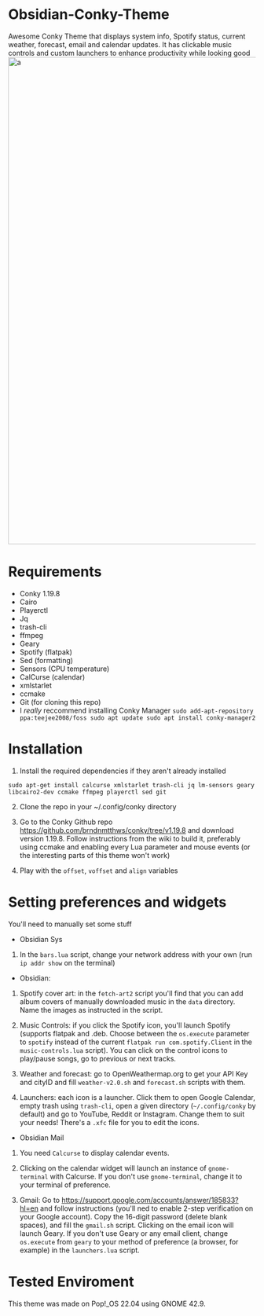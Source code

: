 # Obsidian-Conky-Theme
Awesome Conky Theme that displays system info, Spotify status, current weather, forecast, email and calendar updates. It has clickable music controls and custom launchers to enhance productivity while looking good
<img width="1898" height="992" alt="a" src="https://github.com/user-attachments/assets/dc902bd4-ce0e-412d-9368-3fd59c37a050" />

# Requirements
- Conky 1.19.8
- Cairo
- Playerctl
- Jq
- trash-cli
- ffmpeg
- Geary
- Spotify (flatpak)
- Sed (formatting)
- Sensors (CPU temperature)
- CalCurse (calendar)
- xmlstarlet
- ccmake
- Git (for cloning this repo)
- I *really* reccommend installing Conky Manager ```sudo add-apt-repository ppa:teejee2008/foss sudo apt update sudo apt install conky-manager2```
# Installation
1. Install the required dependencies if they aren't already installed

```sudo apt-get install calcurse xmlstarlet trash-cli jq lm-sensors geary libcairo2-dev ccmake ffmpeg playerctl sed git```


2. Clone the repo in your ~/.config/conky directory

3. Go to the Conky Github repo https://github.com/brndnmtthws/conky/tree/v1.19.8 and download version 1.19.8. Follow instructions from the wiki to build it, preferably using ccmake and enabling every Lua parameter and mouse events (or the interesting parts of this theme won't work)

4. Play with the ```offset```, ```voffset``` and ```align``` variables

# Setting preferences and widgets

You'll need to manually set some stuff
- Obsidian Sys
1. In the ```bars.lua``` script, change your network address with your own (run ```ip addr show``` on the terminal)

- Obsidian: 
1. Spotify cover art: in the ```fetch-art2``` script you'll find that you can add album covers of manually downloaded music in the ```data``` directory. Name the images as instructed in the script. 

2. Music Controls: if you click the Spotify icon, you'll launch Spotify (supports flatpak and .deb. Choose between the ```os.execute``` parameter to ```spotify``` instead of the current ```flatpak run com.spotify.Client``` in the ```music-controls.lua``` script). You can click on the control icons to play/pause songs, go to previous or next tracks. 

3. Weather and forecast: go to OpenWeathermap.org to get your API Key and cityID and fill ```weather-v2.0.sh``` and ```forecast.sh``` scripts with them.

4. Launchers: each icon is a launcher. Click them to open Google Calendar, empty trash using ```trash-cli```, open a given directory (```~/.config/conky``` by default) and go to YouTube, Reddit or Instagram. Change them to suit your needs! There's a ```.xfc``` file for you to edit the icons.

- Obsidian Mail
1. You need ```Calcurse``` to display calendar events.

2. Clicking on the calendar widget will launch an instance of ```gnome-terminal``` with Calcurse. If you don't use ```gnome-terminal```, change it to your terminal of preference.

3. Gmail: Go to https://support.google.com/accounts/answer/185833?hl=en and follow instructions (you'll ned to enable 2-step verification on your Google account). Copy the 16-digit password (delete blank spaces), and fill the ```gmail.sh``` script. Clicking on the email icon will launch Geary. If you don't use Geary or any email client, change ```os.execute``` from ```geary``` to your method of preference (a browser, for example) in the ```launchers.lua``` script.


# Tested Enviroment
This theme was made on Pop!_OS 22.04 using GNOME 42.9. 

